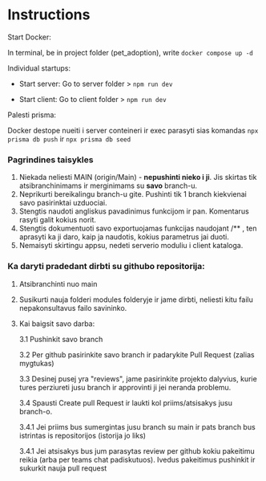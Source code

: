 # Instructions

Start Docker:

In terminal, be in project folder (pet_adoption), write `docker compose up -d`

Individual startups:

- Start server: Go to server folder > `npm run dev`

- Start client: Go to client folder > `npm run dev`

Palesti prisma:

Docker destope nueiti i server conteineri ir exec parasyti sias komandas `npx prisma db push` ir `npx prisma db seed`

### Pagrindines taisykles

1. Niekada neliesti MAIN (origin/Main) - **nepushinti nieko i ji**. Jis skirtas tik atsibranchinimams ir merginimams su **savo** branch-u.
2. Neprikurti bereikalingu branch-u gite. Pushinti tik 1 branch kiekvienai savo pasirinktai uzduociai.
3. Stengtis naudoti angliskus pavadinimus funkcijom ir pan. Komentarus rasyti galit kokius norit.
4. Stengtis dokumentuoti savo exportuojamas funkcijas naudojant /\*\* , ten aprasyti ka ji daro, kaip ja naudotis, kokius parametrus jai duoti.
5. Nemaisyti skirtingu appsu, nedeti serverio moduliu i client kataloga.

### Ka daryti pradedant dirbti su githubo repositorija:

1. Atsibranchinti nuo main
2. Susikurti nauja folderi modules folderyje ir jame dirbti, neliesti kitu failu nepakonsultavus failo savininko.
3. Kai baigsit savo darba:

   3.1 Pushinkit savo branch

   3.2 Per github pasirinkite savo branch ir padarykite Pull Request (zalias mygtukas)

   3.3 Desinej pusej yra "reviews", jame pasirinkite projekto dalyvius, kurie tures perziureti jusu branch ir approvinti ji jei neranda problemu.

   3.4 Spausti Create pull Request ir laukti kol priims/atsisakys jusu branch-o.

   3.4.1 Jei priims bus sumergintas jusu branch su main ir pats branch bus istrintas is repositorijos (istorija jo liks)

   3.4.1 Jei atsisakys bus jum parasytas review per github kokiu pakeitimu reikia (arba per teams chat padiskutuos). Ivedus pakeitimus pushinkit ir sukurkit nauja pull request
